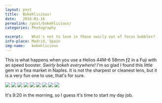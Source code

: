 ```yaml
---
layout: post
title:  Bokehlicious!
date:   2016-01-16
permalink: /post/bokehlicious/
categories: Photography

excerpt:	What's not to love in those swirly out of focus bubbles?
info-place:	Madrid, Spain
img-name:	bokehlicious
---
```


This is what happens when you use a Helios 44M-6 58mm ƒ2 in a Fuji with an speed booster. *Swirly bokeh everywhere!* I'm so glad I found this little gem in a flea market in Naples. It is not the sharpest or cleanest lens, but it is a very fun one to use, that's for sure.

<div class="gallery" markdown="1">

![]({{site.url}}/assets{{page.permalink}}{{page.img-name}}01.jpg)
![]({{site.url}}/assets{{page.permalink}}{{page.img-name}}02.jpg)
![]({{site.url}}/assets{{page.permalink}}{{page.img-name}}03.jpg)
![]({{site.url}}/assets{{page.permalink}}{{page.img-name}}04.jpg)
![]({{site.url}}/assets{{page.permalink}}{{page.img-name}}05.jpg)
![]({{site.url}}/assets{{page.permalink}}{{page.img-name}}06.jpg)
![]({{site.url}}/assets{{page.permalink}}{{page.img-name}}07.jpg)
![]({{site.url}}/assets{{page.permalink}}{{page.img-name}}08.jpg)
![]({{site.url}}/assets{{page.permalink}}{{page.img-name}}09.jpg)

</div>

It's 9:20 in the morning, so I guess it's time to start my day job.